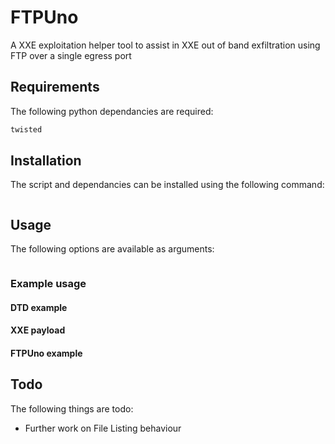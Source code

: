 # FTPUno
A XXE exploitation helper tool to assist in XXE out of band exfiltration using FTP over a single egress port

## Requirements
The following python dependancies are required:
```python
twisted
```

## Installation
The script and dependancies can be installed using the following command:

```python

```

## Usage
The following options are available as arguments:

```
```

### Example usage

#### DTD example

#### XXE payload

#### FTPUno example

## Todo
The following things are todo:
* Further work on File Listing behaviour
